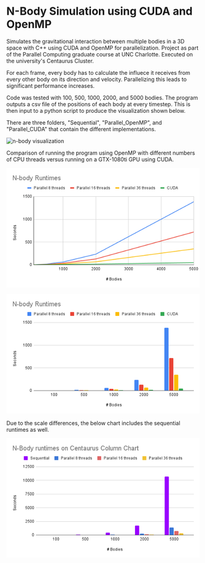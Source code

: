 # N-Body Simulation using CUDA and OpenMP
Simulates the gravitational interaction between multiple bodies in a 3D space with C++ using CUDA and OpenMP for parallelization. Project as part of the Parallel Computing graduate course at UNC Charlotte. Executed on the university's Centaurus Cluster. 

For each frame, every body has to calculate the influece it receives from every other body on its direction and velocity. Parallelizing this leads to significant performance increases.

Code was tested with 100, 500, 1000, 2000, and 5000 bodies. The program outputs a csv file of the positions of each body at every timestep. This is then input to a python script to produce the visualization shown below.

There are three folders, "Sequential", "Parallel_OpenMP", and "Parallel_CUDA" that contain the different implementations.

![n-body visualization](visualization/nbody_simulation_1000.gif)

Comparison of running the program using OpenMP with different numbers of CPU threads versus running on a GTX-1080ti GPU using CUDA.

![n-body graph](visualization/N-body_Runtimes_1.png)

![n-body graph](visualization/N-body_Runtimes_2.png)

Due to the scale differences, the below chart includes the sequential runtimes as well.

![n-body graph](visualization/N-body_Runtimes_3.png)
